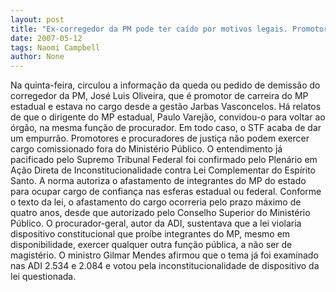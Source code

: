```yaml
---
layout: post
title: "Ex-corregedor da PM pode ter caído por motivos legais. Promotores não podem ser comissionados fora do MP"
date: 2007-05-12
tags: Naomi Campbell
author: None
---
```

Na quinta-feira, circulou a informa&ccedil;&atilde;o da queda ou pedido de demiss&atilde;o do corregedor da PM, Jos&eacute; Luis Oliveira, que &eacute; promotor de carreira do MP estadual e estava no cargo desde a gest&atilde;o Jarbas Vasconcelos. H&aacute; relatos de que o dirigente do MP estadual, Paulo Varej&atilde;o, convidou-o para voltar ao &oacute;rg&atilde;o, na mesma fun&ccedil;&atilde;o de procurador.
Em todo caso, o STF acaba de dar um empurr&atilde;o.
Promotores e procuradores de justi&ccedil;a n&atilde;o podem exercer cargo comissionado fora do Minist&eacute;rio P&uacute;blico.
O entendimento j&aacute; pacificado pelo Supremo Tribunal Federal foi confirmado pelo Plen&aacute;rio em A&ccedil;&atilde;o Direta de Inconstitucionalidade contra Lei Complementar do Esp&iacute;rito Santo. A norma autoriza o afastamento de integrantes do MP do estado para ocupar cargo de confian&ccedil;a nas esferas estadual ou federal.
Conforme o texto da lei, o afastamento do cargo ocorreria pelo prazo m&aacute;ximo de quatro anos, desde que autorizado pelo Conselho Superior do Minist&eacute;rio P&uacute;blico. O procurador-geral, autor da ADI, sustentava que a lei violaria dispositivo constitucional que pro&iacute;be integrantes do MP, mesmo em disponibilidade, exercer qualquer outra fun&ccedil;&atilde;o p&uacute;blica, a n&atilde;o ser de magist&eacute;rio.
O ministro Gilmar Mendes afirmou que o tema j&aacute; foi examinado nas ADI 2.534 e 2.084 e votou pela inconstitucionalidade de dispositivo da lei questionada. 